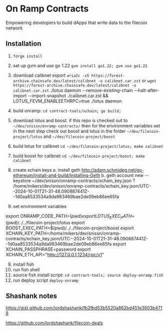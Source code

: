 # On Ramp Contracts

Empowering developers to build dApps that write data to the filecoin network


## Installation

1. `forge install`
2. set up gvm and use go 1.22 `gvm install go1.22; gvm use go1.22`
3. download calibnet export `aria2c -x5 https://forest-archive.chainsafe.dev/latest/calibnet -o calibnet.car.zst` or `wget https://forest-archive.chainsafe.dev/latest/calibnet -o calibnet.car.zst`
./lotus daemon --remove-existing-chain --halt-after-import --import-snapshot ./calibnet.car.zst && LOTUS_FEVM_ENABLEETHRPC=true ./lotus daemon


4. build onramp: `cd contract-tools/xchain; go build;`
5. download lotus and boost. if this repo is checked out to `~/dev/snissn/onramp-contracts/` then for the environment variables set in the next step check out boost and lotus in the folder `~/dev/filecoin-project/lotus` and `~/dev/filecoin-project/boost` 
6. build lotus for calibnet `cd ~/dev/filecoin-project/lotus; make calibnet`
7. build boost for calibnet `cd ~/dev/filecoin-project/boost; make calibnet`
8. create xchain keys
    a. install geth http://adam.schmideg.net/go-ethereum/install-and-build/Installing-Geth
    b. geth account new --keystore ~/dev/snissn/onramp-contracts/xchain_key.json
    ? /home/mikers/dev/snissn/onramp-contracts/xchain_key.json/UTC--2024-10-01T21-31-48.090887441Z--1d0aa8533534a9da983469bae2de09eb86ee65fa

9. set environment variables



export ONRAMP_CODE_PATH=$(pwd)
export LOTUS_EXEC_PATH=$(pwd)/../../filecoin-project/lotus
export BOOST_EXEC_PATH=$(pwd)/../../filecoin-project/boost
export XCHAIN_KEY_PATH=/home/mikers/dev/snissn/onramp-contracts/xchain_key.json/UTC--2024-10-01T21-31-48.090887441Z--1d0aa8533534a9da983469bae2de09eb86ee65fa
export XCHAIN_PASSPHRASE=password
export XCHAIN_ETH_API="http://127.0.0.1:1234/rpc/v1"


9. install fish
11. run fish shell
12. source fish install script: `cd contract-tools; source deploy-onramp.fish`
13. run deploy script `deploy-onramp`



## Shashank notes

https://gist.github.com/lordshashank/fb2fbd53b5520a862bd451e3603b4718

https://github.com/lordshashank/filecoin-deals       
